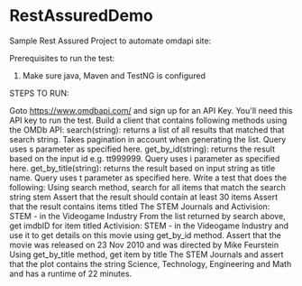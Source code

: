 # RestAssuredDemo

Sample Rest Assured Project to automate omdapi site:

Prerequisites to run the test:

1. Make sure java, Maven and TestNG is configured

STEPS TO RUN:

Goto https://www.omdbapi.com/ and sign up for an API Key. You'll need this API key to run the test.
Build a client that contains following methods using the OMDb API:
search(string): returns a list of all results that matched that search string. Takes pagination in account when generating the list. Query uses s parameter as specified here.
get_by_id(string): returns the result based on the input id e.g. tt999999. Query uses i parameter as specified here.
get_by_title(string): returns the result based on input string as title name. Query uses t parameter as specified here.
Write a test that does the following:
Using search method, search for all items that match the search string stem
Assert that the result should contain at least 30 items
Assert that the result contains items titled The STEM Journals and Activision: STEM - in the Videogame Industry
From the list returned by search above, get imdbID for item titled Activision: STEM - in the Videogame Industry and use it to get details on this movie using get_by_id method.
Assert that the movie was released on 23 Nov 2010 and was directed by Mike Feurstein
Using get_by_title method, get item by title The STEM Journals and assert that the plot contains the string Science, Technology, Engineering and Math and has a runtime of 22 minutes.
